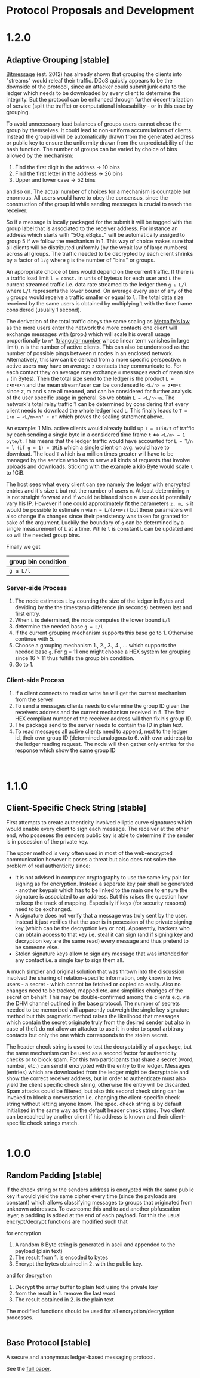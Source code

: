 # Protocol Proposals and Development
# 1.2.0
<h2><strong>Adaptive Grouping</strong> [stable]</h2>

[Bitmessage](https://wiki.bitmessage.org/) (est. 2012) has already shown that grouping the clients into "streams" would releaf their traffic. DDoS quickly appears to be the downside of the protocol, since an attacker could submit junk data to the ledger which needs to be downloaded by every client to determine the integrity. But the protocol can be enhanced through further decentralization of service (split the traffic) or computational infeasability - or in this case by grouping.

To avoid unnecessary load balances of groups users cannot chose the group by themselves. It could lead to non-uniform accumulations of clients. Instead the group id will be automatically drawn from the generated address or public key to ensure the uniformity drawn from the unpredictability of the hash function.
The number of groups can be varied by choice of bins allowed by the mechanism:
1. Find the first digit in the address -> 10 bins
2. Find the first letter in the address -> 26 bins
3. Upper and lower case -> 52 bins

and so on. The actual number of choices for a mechanism is countable but enormous. All users would have to obey the consensus, since the construction of the group id while sending messages is crucial to reach the receiver.

So if a message is locally packaged for the submit it will be tagged with the group label that is associated to the receiver address. For instance an address which starts with "5Oq_eBqku.." will be automatically assiged to group 5 if we follow the mechanism in 1. This way of choice makes sure that all clients will be distributed uniformly (by the weak law of large numbers) across all groups. The traffic needed to be decrypted by each client shrinks by a factor of `1/g` where `g` is the number of "bins" or groups. 

An appropriate choice of bins would depend on the current traffic. If there is a traffic load limit `l = const.` in units of bytes/s for each user and `L` the current streamed traffic i.e. data rate streamed to the ledger then `g ≥ L/l` where `L/l` represents the lower bound. On average every user of any of the `g` groups would receive a traffic smaller or equal to `l`. The total data size received by the same users is obtained by multiplying `l` with the time frame considered (usually 1 second).

The derivation of the total traffic obeys the same scaling as [Metcalfe's law](https://en.wikipedia.org/wiki/Metcalfe%27s_law) as the more users enter the network the more contacts one client will exchange messages with (prop.) which will scale his overall usage proportionally to `n²` ([triangular number](https://en.wikipedia.org/wiki/Triangular_number) whose linear term vanishes in large limit), `n` is the number of active clients. This can also be understood as the number of possible pings between n nodes in an enclosed network.
Alternatively, this law can be derived from a more specific perspective. n active users may have on average `z` contacts they communicate to. For each contact they on average may exchange `m` messages each of mean size `s` (in Bytes). Then the total size send to the ledger is the product `L = z•m•s•n` and the mean stream/user can be condensed to `<L/n> = z•m•s` since z, m and s are all meaned, and can be considered for further analysis of the user specific usage in general. So we obtain `L = <L/n>•n`. The network's total relay traffic `T` can be determined by considering that every client needs to download the whole ledger load `L`. This finally leads to `T = L•n = <L/m>•n² ∝ n²` which proves the scaling statement above.

An example: 1 Mio. active clients would already build up `T = 1TiB/t` of traffic by each sending a single byte in a considered time frame `t` ⇔ `<L/m> = 1 byte/t`. This means that the ledger traffic would have accounted for `L = T/n = l (if g = 1) = 1MiB` which a single client on avg. would have to download. The load `T` which is a million times greater will have to be managed by the service who has to serve all kinds of requests that involve uploads and downloads. Sticking with the example a kilo Byte would scale `l` to 1GiB.

The host sees what every client can see namely the ledger with encrypted entries and it's size `L` but not the number of users `n`. At least determining `n` is not straight forward and if would be biased since a user could potentially vary his IP. However if one could approximately fit the parameters `z, m, s` it would be possible to estimate `n` via `n = L/(z•m•s)` but these parameters will also change if `n` changes since their persistency was taken for granted for sake of the argument. Luckily the boundary of `g` can be determined  by a single measurement of `L` at a time. While `l` is constant `L` can be updated and so will the needed group bins.

Finally we get

| group bin condition |
|---|
| `g ≥ L/l` |

### Server-side Process
1. The node estimates `L` by counting the size of the ledger in Bytes and deviding by the the timestamp difference (in seconds) between last and first entry.
2. When `L` is determined, the node computes the lower bound `L/l`
3. determine the needed base `g = L/l`
4. If the current grouping mechanism supports this base go to 1. Otherwise continue with 5.
5. Choose a grouping mechanism 1., 2., 3., 4., ... which supports the needed base `g`. For g = 11 one might choose a HEX system for grouping since 16 > 11 thus fulfills the group bin condition.
6. Go to 1.

### Client-side Process
1. If a client connects to read or write he will get the current mechanism from the server
2. To send a messages clients needs to determine the group ID given the receivers address and the current mechanism received in 5. The first HEX compliant number of the receiver address will then fix his group ID.
3. The package send to the server needs to contain the ID in plain text.
4. To read messages all active clients need to append, next to the ledger id, their own group ID (determined analogous to 6. with own address) to the ledger reading request. The node will then gather only entries for the response which show the same group ID


<br>


# 1.1.0
<h2><strong>Client-Specific Check String</strong> [stable]</h2>
First attempts to create authenticity involved elliptic curve signatures which would enable every client to sign each message. The receiver at the other end, who posseses the senders public key is able to determine if the sender is in posession of the private key.

The upper method is very often used in most of the web-encrypted communication however it poses a threat but also does not solve the problem of real authenticity since:
- It is not advised in computer cryptography to use the same key pair for signing as for encryption. Instead a seperate key pair shall be generated - another keypair which has to be linked to the main one to ensure the signature is associated to an address. But this raises the question how to keep the track of mapping. Especially if keys (for security reasons) need to be exchanged.
- A signature does not verify that a message was truly sent by the user. Instead it just verifies that the user is in posession of the private signing key (which can be the decryption key or not). Apparently, hackers who can obtain access to that key i.e. steal it can sign (and if signing key and decryption key are the same read) every message and thus pretend to be someone else.
- Stolen signature keys allow to sign any message that was intended for any contact i.e. a single key to sign them all.

A much simpler and original solution that was thrown into the discussion involved the sharing of relation-specific information, only known to two users - a secret - which cannot be fetched or copied so easily. Also no changes need to be tracked, mapped etc. and simplifies changes of the secret on behalf. This may be double-confirmed among the clients e.g. via the DHM channel outlined in the base protocol. The number of secrets needed to be memorized will apparently outweigh the single key signature method but this pragmatic method raises the likelihood that messages which contain the secret originate truly from the desired sender but also in case of theft do not allow an attacker to use it in order to spoof arbitrary contacts but only the one which corresponds to the stolen secret.

The header check string is used to test the decryptability of a package, but the same mechanism can be used as a second factor for authenticity checks or to block spam. For this two participants that share a secret (word, number, etc.) can send it encrypted with the entry to the ledger. Messages (entries) which are downloaded from the ledger might be decryptable and show the correct receiver address, but in order to authenticate must also yield the client specific check string, otherwise the entry will be discarded. Spam attacks could be filtered, but also this second check string can be invoked to block a conversation i.e. changing the client-specific check string without letting anyone know. The spec. check string is by default initialized in the same way as the default header check string. Two client can be reached by another client if his address is known and their client-specific check strings match.
<br><br>

# 1.0.0
<h2><strong>Random Padding</strong> [stable]</h2>
If the check string or the senders address is encrypted with the same public key it would yield the same cipher every time (since the payloads are constant) which allows classifying messages to groups that originated from unknown addresses. To overcome this and to add another pbfuscation layer, a padding is added at the end of each payload. For this the usual encrypt/decrypt functions are modified such that

for encryption

1. A random 8 Byte string is generated in ascii and appended to the payload (plain text)
2. The result from 1. is encoded to bytes
3. Encrypt the bytes obtained in 2. with the public key.

and for decryption 
1. Decrypt the array buffer to plain text using the private key
2. from the result in 1. remove the last word
3. The result obtained in 2. is the plain text

The modified functions should be used for all encryption/decryption processes.
<br><br>

<h2><strong>Base Protocol</strong> [stable]</h2>

A secure and anonymous ledger-based messaging protocol. 

See the [full paper](https://github.com/B0-B/noledger/blob/main/docs/core/paper.md).